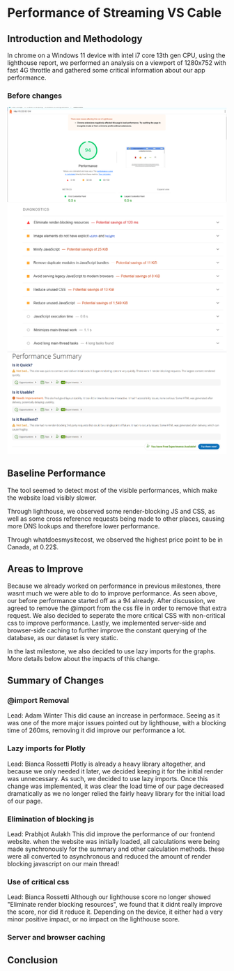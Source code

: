 # Performance of Streaming VS Cable

## Introduction and Methodology

In chrome on a Windows 11 device with intel i7 core 13th gen CPU, using the lighthouse report, we performed an analysis on a viewport of 1280x752 with fast 4G throttle and gathered some critical information about our app performance.

### Before changes
![Lighthouse report 1](images/image8.png)
![Lighthouse report 2](images/image9.png)
![WhatDoesMySiteCost report](images/image10.png)

<!-- Also report overall impact on whatdoesmysitecost results before and after all your changes -->

## Baseline Performance

The tool seemed to detect most of the visible performances, which make the website load visibly slower.

Through lighthouse, we observed some render-blocking JS and CSS, as well as some cross reference requests being made to other places, causing more DNS lookups and therefore lower performance.

Through whatdoesmysitecost, we observed the highest price point to be in Canada, at 0.22$.

## Areas to Improve

Because we already worked on performance in previous milestones, there wasnt much we were able to do to improve performance. As seen above, our before performance started off as a 94 already. After discussion, we agreed to remove the @import from the css file in order to remove that extra request. We also decided to seperate the more critical CSS with non-critical css to improve performance. Lastly, we implemented server-side and browser-side caching to further improve the constant querying of the database, as our dataset is very static.

In the last milestone, we also decided to use lazy imports for the graphs. More details below about the impacts of this change.

## Summary of Changes 

### @import Removal
Lead: Adam Winter
This did cause an increase in performace. Seeing as it was one of the more major issues pointed out by lighthouse, with a blocking time of 260ms, removing it did improve our performance a lot.

### Lazy imports for Plotly
Lead: Bianca Rossetti
Plotly is already a heavy library altogether, and because we only needed it later, we decided keeping it for the initial render was unnecessary. As such, we decided to use lazy imports. Once this change was implemented, it was clear the load time of our page decreased dramatically as we no longer relied the fairly heavy library for the initial load of our page.

### Elimination of blocking js
Lead: Prabhjot Aulakh
This did improve the performance of our frontend website. when the website was initially loaded, all calculations were being made synchronously for the summary and other calculation methods. these were all converted to asynchronous and reduced the amount of render blocking javascript on our main thread!

### Use of critical css
Lead: Bianca Rossetti
Although our lighthouse score no longer showed "Eliminate render blocking resources", we found that it didnt really improve the score, nor did it reduce it. Depending on the device, it either had a very minor positive impact, or no impact on the lighthouse score.

### Server and browser caching

## Conclusion

<!-- Summarize which changes had the greatest impact, note any surprising results and list 2-3 main 
things you learned from this experience. -->